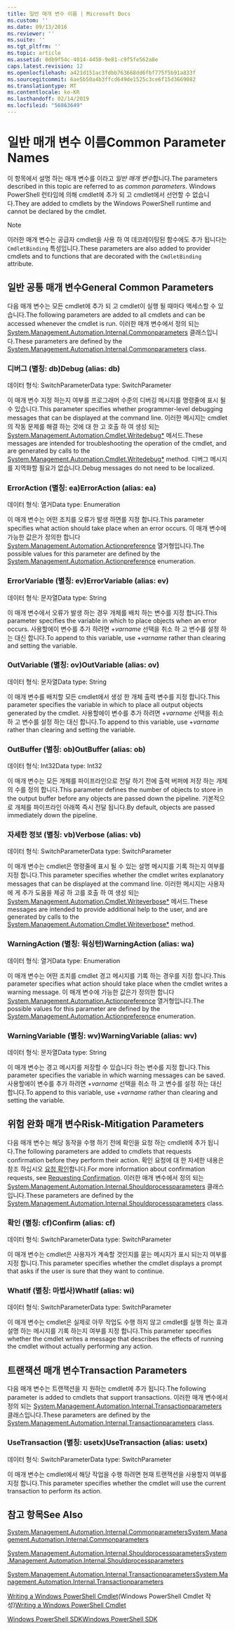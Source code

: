 ```yaml
---
title: 일반 매개 변수 이름 | Microsoft Docs
ms.custom: ''
ms.date: 09/13/2016
ms.reviewer: ''
ms.suite: ''
ms.tgt_pltfrm: ''
ms.topic: article
ms.assetid: 0db9f54c-4014-4450-9e81-c9f5fe562a0e
caps.latest.revision: 12
ms.openlocfilehash: a421d151ac3fdbb763668dd6fbf775f5b91a833f
ms.sourcegitcommit: 6ae5b50a4b3ffcd649de1525c3ce6f15d3669082
ms.translationtype: MT
ms.contentlocale: ko-KR
ms.lasthandoff: 02/14/2019
ms.locfileid: "56863649"
---
```

# <a name="common-parameter-names"></a><span data-ttu-id="29f1d-102">일반 매개 변수 이름</span><span class="sxs-lookup"><span data-stu-id="29f1d-102">Common Parameter Names</span></span>

<span data-ttu-id="29f1d-103">이 항목에서 설명 하는 매개 변수를 이라고 *일반 매개 변수*합니다.</span><span class="sxs-lookup"><span data-stu-id="29f1d-103">The parameters described in this topic are referred to as *common parameters*.</span></span> <span data-ttu-id="29f1d-104">Windows PowerShell 런타임에 의해 cmdlet에 추가 되 고 cmdlet에서 선언할 수 없습니다.</span><span class="sxs-lookup"><span data-stu-id="29f1d-104">They are added to cmdlets by the Windows PowerShell runtime and cannot be declared by the cmdlet.</span></span>

> [!NOTE]
> <span data-ttu-id="29f1d-105">이러한 매개 변수는 공급자 cmdlet을 사용 하 여 데코레이팅된 함수에도 추가 됩니다는 `CmdletBinding` 특성입니다.</span><span class="sxs-lookup"><span data-stu-id="29f1d-105">These parameters are also added to provider cmdlets and to functions that are decorated with the `CmdletBinding` attribute.</span></span>

## <a name="general-common-parameters"></a><span data-ttu-id="29f1d-106">일반 공통 매개 변수</span><span class="sxs-lookup"><span data-stu-id="29f1d-106">General Common Parameters</span></span>

<span data-ttu-id="29f1d-107">다음 매개 변수는 모든 cmdlet에 추가 되 고 cmdlet이 실행 될 때마다 액세스할 수 있습니다.</span><span class="sxs-lookup"><span data-stu-id="29f1d-107">The following parameters are added to all cmdlets and can be accessed whenever the cmdlet is run.</span></span> <span data-ttu-id="29f1d-108">이러한 매개 변수에서 정의 되는 [System.Management.Automation.Internal.Commonparameters](/dotnet/api/System.Management.Automation.Internal.CommonParameters) 클래스입니다.</span><span class="sxs-lookup"><span data-stu-id="29f1d-108">These parameters are defined by the [System.Management.Automation.Internal.Commonparameters](/dotnet/api/System.Management.Automation.Internal.CommonParameters) class.</span></span>

### <a name="debug-alias-db"></a><span data-ttu-id="29f1d-109">디버그 (별칭: db)</span><span class="sxs-lookup"><span data-stu-id="29f1d-109">Debug (alias: db)</span></span>

<span data-ttu-id="29f1d-110">데이터 형식: SwitchParameter</span><span class="sxs-lookup"><span data-stu-id="29f1d-110">Data type: SwitchParameter</span></span>

<span data-ttu-id="29f1d-111">이 매개 변수 지정 하는지 여부를 프로그래머 수준의 디버깅 메시지를 명령줄에 표시 될 수 있습니다.</span><span class="sxs-lookup"><span data-stu-id="29f1d-111">This parameter specifies whether programmer-level debugging messages that can be displayed at the command line.</span></span> <span data-ttu-id="29f1d-112">이러한 메시지는 cmdlet의 작동 문제를 해결 하는 것에 대 한 고 호출 하 여 생성 되는 [System.Management.Automation.Cmdlet.Writedebug\*](/dotnet/api/System.Management.Automation.Cmdlet.WriteDebug) 메서드.</span><span class="sxs-lookup"><span data-stu-id="29f1d-112">These messages are intended for troubleshooting the operation of the cmdlet, and are generated by calls to the [System.Management.Automation.Cmdlet.Writedebug\*](/dotnet/api/System.Management.Automation.Cmdlet.WriteDebug) method.</span></span> <span data-ttu-id="29f1d-113">디버그 메시지를 지역화할 필요가 없습니다.</span><span class="sxs-lookup"><span data-stu-id="29f1d-113">Debug messages do not need to be localized.</span></span>

### <a name="erroraction-alias-ea"></a><span data-ttu-id="29f1d-114">ErrorAction (별칭: ea)</span><span class="sxs-lookup"><span data-stu-id="29f1d-114">ErrorAction (alias: ea)</span></span>

<span data-ttu-id="29f1d-115">데이터 형식: 열거</span><span class="sxs-lookup"><span data-stu-id="29f1d-115">Data type: Enumeration</span></span>

<span data-ttu-id="29f1d-116">이 매개 변수는 어떤 조치를 오류가 발생 하면를 지정 합니다.</span><span class="sxs-lookup"><span data-stu-id="29f1d-116">This parameter specifies what action should take place when an error occurs.</span></span> <span data-ttu-id="29f1d-117">이 매개 변수에 가능한 값은가 정의한 합니다 [System.Management.Automation.Actionpreference](/dotnet/api/System.Management.Automation.ActionPreference) 열거형입니다.</span><span class="sxs-lookup"><span data-stu-id="29f1d-117">The possible values for this parameter are defined by the [System.Management.Automation.Actionpreference](/dotnet/api/System.Management.Automation.ActionPreference) enumeration.</span></span>

### <a name="errorvariable-alias-ev"></a><span data-ttu-id="29f1d-118">ErrorVariable (별칭: ev)</span><span class="sxs-lookup"><span data-stu-id="29f1d-118">ErrorVariable (alias: ev)</span></span>

<span data-ttu-id="29f1d-119">데이터 형식: 문자열</span><span class="sxs-lookup"><span data-stu-id="29f1d-119">Data type: String</span></span>

<span data-ttu-id="29f1d-120">이 매개 변수에서 오류가 발생 하는 경우 개체를 배치 하는 변수를 지정 합니다.</span><span class="sxs-lookup"><span data-stu-id="29f1d-120">This parameter specifies the variable in which to place objects when an error occurs.</span></span> <span data-ttu-id="29f1d-121">사용할에이 변수를 추가 하려면 +*varname* 선택을 취소 하 고 변수를 설정 하는 대신 합니다.</span><span class="sxs-lookup"><span data-stu-id="29f1d-121">To append to this variable, use +*varname* rather than clearing and setting the variable.</span></span>

### <a name="outvariable-alias-ov"></a><span data-ttu-id="29f1d-122">OutVariable (별칭: ov)</span><span class="sxs-lookup"><span data-stu-id="29f1d-122">OutVariable (alias: ov)</span></span>

<span data-ttu-id="29f1d-123">데이터 형식: 문자열</span><span class="sxs-lookup"><span data-stu-id="29f1d-123">Data type: String</span></span>

<span data-ttu-id="29f1d-124">이 매개 변수를 배치할 모든 cmdlet에서 생성 한 개체 출력 변수를 지정 합니다.</span><span class="sxs-lookup"><span data-stu-id="29f1d-124">This parameter specifies the variable in which to place all output objects generated by the cmdlet.</span></span> <span data-ttu-id="29f1d-125">사용할에이 변수를 추가 하려면 +*varname* 선택을 취소 하 고 변수를 설정 하는 대신 합니다.</span><span class="sxs-lookup"><span data-stu-id="29f1d-125">To append to this variable, use +*varname* rather than clearing and setting the variable.</span></span>

### <a name="outbuffer-alias-ob"></a><span data-ttu-id="29f1d-126">OutBuffer (별칭: ob)</span><span class="sxs-lookup"><span data-stu-id="29f1d-126">OutBuffer (alias: ob)</span></span>

<span data-ttu-id="29f1d-127">데이터 형식: Int32</span><span class="sxs-lookup"><span data-stu-id="29f1d-127">Data type: Int32</span></span>

<span data-ttu-id="29f1d-128">이 매개 변수는 모든 개체를 파이프라인으로 전달 하기 전에 출력 버퍼에 저장 하는 개체의 수를 정의 합니다.</span><span class="sxs-lookup"><span data-stu-id="29f1d-128">This parameter defines the number of objects to store in the output buffer before any objects are passed down the pipeline.</span></span> <span data-ttu-id="29f1d-129">기본적으로 개체를 파이프라인 아래쪽 즉시 전달 됩니다.</span><span class="sxs-lookup"><span data-stu-id="29f1d-129">By default, objects are passed immediately down the pipeline.</span></span>

### <a name="verbose-alias-vb"></a><span data-ttu-id="29f1d-130">자세한 정보 (별칭: vb)</span><span class="sxs-lookup"><span data-stu-id="29f1d-130">Verbose (alias: vb)</span></span>

<span data-ttu-id="29f1d-131">데이터 형식: SwitchParameter</span><span class="sxs-lookup"><span data-stu-id="29f1d-131">Data type: SwitchParameter</span></span>

<span data-ttu-id="29f1d-132">이 매개 변수는 cmdlet은 명령줄에 표시 될 수 있는 설명 메시지를 기록 하는지 여부를 지정 합니다.</span><span class="sxs-lookup"><span data-stu-id="29f1d-132">This parameter specifies whether the cmdlet writes explanatory messages that can be displayed at the command line.</span></span> <span data-ttu-id="29f1d-133">이러한 메시지는 사용자에 게 추가 도움을 제공 하 고를 호출 하 여 생성 되는 [System.Management.Automation.Cmdlet.Writeverbose\*](/dotnet/api/System.Management.Automation.Cmdlet.WriteVerbose) 메서드.</span><span class="sxs-lookup"><span data-stu-id="29f1d-133">These messages are intended to provide additional help to the user, and are generated by calls to the [System.Management.Automation.Cmdlet.Writeverbose\*](/dotnet/api/System.Management.Automation.Cmdlet.WriteVerbose) method.</span></span>

### <a name="warningaction-alias-wa"></a><span data-ttu-id="29f1d-134">WarningAction (별칭: 워싱턴)</span><span class="sxs-lookup"><span data-stu-id="29f1d-134">WarningAction (alias: wa)</span></span>

<span data-ttu-id="29f1d-135">데이터 형식: 열거</span><span class="sxs-lookup"><span data-stu-id="29f1d-135">Data type: Enumeration</span></span>

<span data-ttu-id="29f1d-136">이 매개 변수는 어떤 조치를 cmdlet 경고 메시지를 기록 하는 경우를 지정 합니다.</span><span class="sxs-lookup"><span data-stu-id="29f1d-136">This parameter specifies what action should take place when the cmdlet writes a warning message.</span></span> <span data-ttu-id="29f1d-137">이 매개 변수에 가능한 값은가 정의한 합니다 [System.Management.Automation.Actionpreference](/dotnet/api/System.Management.Automation.ActionPreference) 열거형입니다.</span><span class="sxs-lookup"><span data-stu-id="29f1d-137">The possible values for this parameter are defined by the [System.Management.Automation.Actionpreference](/dotnet/api/System.Management.Automation.ActionPreference) enumeration.</span></span>

### <a name="warningvariable-alias-wv"></a><span data-ttu-id="29f1d-138">WarningVariable (별칭: wv)</span><span class="sxs-lookup"><span data-stu-id="29f1d-138">WarningVariable (alias: wv)</span></span>

<span data-ttu-id="29f1d-139">데이터 형식: 문자열</span><span class="sxs-lookup"><span data-stu-id="29f1d-139">Data type: String</span></span>

<span data-ttu-id="29f1d-140">이 매개 변수는 경고 메시지를 저장할 수 있습니다 하는 변수를 지정 합니다.</span><span class="sxs-lookup"><span data-stu-id="29f1d-140">This parameter specifies the variable in which warning messages can be saved.</span></span> <span data-ttu-id="29f1d-141">사용할에이 변수를 추가 하려면 +*varname* 선택을 취소 하 고 변수를 설정 하는 대신 합니다.</span><span class="sxs-lookup"><span data-stu-id="29f1d-141">To append to this variable, use +*varname* rather than clearing and setting the variable.</span></span>

## <a name="risk-mitigation-parameters"></a><span data-ttu-id="29f1d-142">위험 완화 매개 변수</span><span class="sxs-lookup"><span data-stu-id="29f1d-142">Risk-Mitigation Parameters</span></span>

<span data-ttu-id="29f1d-143">다음 매개 변수는 해당 동작을 수행 하기 전에 확인을 요청 하는 cmdlet에 추가 됩니다.</span><span class="sxs-lookup"><span data-stu-id="29f1d-143">The following parameters are added to cmdlets that requests confirmation before they perform their action.</span></span> <span data-ttu-id="29f1d-144">확인 요청에 대 한 자세한 내용은 참조 하십시오 [요청 확인](./requesting-confirmation-from-cmdlets.md)합니다.</span><span class="sxs-lookup"><span data-stu-id="29f1d-144">For more information about confirmation requests, see [Requesting Confirmation](./requesting-confirmation-from-cmdlets.md).</span></span> <span data-ttu-id="29f1d-145">이러한 매개 변수에서 정의 되는 [System.Management.Automation.Internal.Shouldprocessparameters](/dotnet/api/System.Management.Automation.Internal.ShouldProcessParameters) 클래스입니다.</span><span class="sxs-lookup"><span data-stu-id="29f1d-145">These parameters are defined by the [System.Management.Automation.Internal.Shouldprocessparameters](/dotnet/api/System.Management.Automation.Internal.ShouldProcessParameters) class.</span></span>

### <a name="confirm-alias-cf"></a><span data-ttu-id="29f1d-146">확인 (별칭: cf)</span><span class="sxs-lookup"><span data-stu-id="29f1d-146">Confirm (alias: cf)</span></span>

<span data-ttu-id="29f1d-147">데이터 형식: SwitchParameter</span><span class="sxs-lookup"><span data-stu-id="29f1d-147">Data type: SwitchParameter</span></span>

<span data-ttu-id="29f1d-148">이 매개 변수는 cmdlet은 사용자가 계속할 것인지를 묻는 메시지가 표시 되는지 여부를 지정 합니다.</span><span class="sxs-lookup"><span data-stu-id="29f1d-148">This parameter specifies whether the cmdlet displays a prompt that asks if the user is sure that they want to continue.</span></span>

### <a name="whatif-alias-wi"></a><span data-ttu-id="29f1d-149">WhatIf (별칭: 마법사)</span><span class="sxs-lookup"><span data-stu-id="29f1d-149">WhatIf (alias: wi)</span></span>

<span data-ttu-id="29f1d-150">데이터 형식: SwitchParameter</span><span class="sxs-lookup"><span data-stu-id="29f1d-150">Data type: SwitchParameter</span></span>

<span data-ttu-id="29f1d-151">이 매개 변수는 cmdlet은 실제로 아무 작업도 수행 하지 않고 cmdlet를 실행 하는 효과 설명 하는 메시지를 기록 하는지 여부를 지정 합니다.</span><span class="sxs-lookup"><span data-stu-id="29f1d-151">This parameter specifies whether the cmdlet writes a message that describes the effects of running the cmdlet without actually performing any action.</span></span>

## <a name="transaction-parameters"></a><span data-ttu-id="29f1d-152">트랜잭션 매개 변수</span><span class="sxs-lookup"><span data-stu-id="29f1d-152">Transaction Parameters</span></span>

<span data-ttu-id="29f1d-153">다음 매개 변수는 트랜잭션을 지 원하는 cmdlet에 추가 됩니다.</span><span class="sxs-lookup"><span data-stu-id="29f1d-153">The following parameter is added to cmdlets that support transactions.</span></span> <span data-ttu-id="29f1d-154">이러한 매개 변수에서 정의 되는 [System.Management.Automation.Internal.Transactionparameters](/dotnet/api/System.Management.Automation.Internal.TransactionParameters) 클래스입니다.</span><span class="sxs-lookup"><span data-stu-id="29f1d-154">These parameters are defined by the [System.Management.Automation.Internal.Transactionparameters](/dotnet/api/System.Management.Automation.Internal.TransactionParameters) class.</span></span>

### <a name="usetransaction-alias-usetx"></a><span data-ttu-id="29f1d-155">UseTransaction (별칭: usetx)</span><span class="sxs-lookup"><span data-stu-id="29f1d-155">UseTransaction (alias: usetx)</span></span>

<span data-ttu-id="29f1d-156">데이터 형식: SwitchParameter</span><span class="sxs-lookup"><span data-stu-id="29f1d-156">Data type: SwitchParameter</span></span>

<span data-ttu-id="29f1d-157">이 매개 변수는 cmdlet에서 해당 작업을 수행 하려면 현재 트랜잭션을 사용할지 여부를 지정 합니다.</span><span class="sxs-lookup"><span data-stu-id="29f1d-157">This parameter specifies whether the cmdlet will use the current transaction to perform its action.</span></span>

## <a name="see-also"></a><span data-ttu-id="29f1d-158">참고 항목</span><span class="sxs-lookup"><span data-stu-id="29f1d-158">See Also</span></span>

[<span data-ttu-id="29f1d-159">System.Management.Automation.Internal.Commonparameters</span><span class="sxs-lookup"><span data-stu-id="29f1d-159">System.Management.Automation.Internal.Commonparameters</span></span>](/dotnet/api/System.Management.Automation.Internal.CommonParameters)

[<span data-ttu-id="29f1d-160">System.Management.Automation.Internal.Shouldprocessparameters</span><span class="sxs-lookup"><span data-stu-id="29f1d-160">System.Management.Automation.Internal.Shouldprocessparameters</span></span>](/dotnet/api/System.Management.Automation.Internal.ShouldProcessParameters)

[<span data-ttu-id="29f1d-161">System.Management.Automation.Internal.Transactionparameters</span><span class="sxs-lookup"><span data-stu-id="29f1d-161">System.Management.Automation.Internal.Transactionparameters</span></span>](/dotnet/api/System.Management.Automation.Internal.TransactionParameters)

<span data-ttu-id="29f1d-162">[Writing a Windows PowerShell Cmdlet](./writing-a-windows-powershell-cmdlet.md)(Windows PowerShell Cmdlet 작성)</span><span class="sxs-lookup"><span data-stu-id="29f1d-162">[Writing a Windows PowerShell Cmdlet](./writing-a-windows-powershell-cmdlet.md)</span></span>

[<span data-ttu-id="29f1d-163">Windows PowerShell SDK</span><span class="sxs-lookup"><span data-stu-id="29f1d-163">Windows PowerShell SDK</span></span>](../windows-powershell-reference.md)
